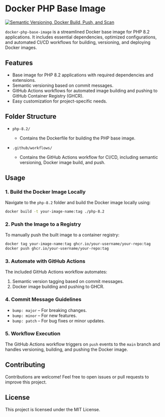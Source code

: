 
# Docker PHP Base Image

[![Semantic Versioning, Docker Build, Push, and Scan](https://github.com/aburaihan-dev/docker-php-base-image/actions/workflows/build-and-push-docker-image.yaml/badge.svg)](https://github.com/aburaihan-dev/docker-php-base-image/actions/workflows/build-and-push-docker-image.yaml)

`docker-php-base-image` is a streamlined Docker base image for PHP 8.2 applications. It includes essential dependencies, optimized configurations, and automated CI/CD workflows for building, versioning, and deploying Docker images.

## Features

- Base image for PHP 8.2 applications with required dependencies and extensions.
- Semantic versioning based on commit messages.
- GitHub Actions workflows for automated image building and pushing to GitHub Container Registry (GHCR).
- Easy customization for project-specific needs.

## Folder Structure

- `php-8.2/`
  - Contains the Dockerfile for building the PHP base image.

- `.github/workflows/`
  - Contains the GitHub Actions workflow for CI/CD, including semantic versioning, Docker image build, and push.

## Usage

### 1. Build the Docker Image Locally

Navigate to the `php-8.2` folder and build the Docker image locally using:

```bash
docker build -t your-image-name:tag ./php-8.2
```

### 2. Push the Image to a Registry

To manually push the built image to a container registry:

```bash
docker tag your-image-name:tag ghcr.io/your-username/your-repo:tag
docker push ghcr.io/your-username/your-repo:tag
```

### 3. Automate with GitHub Actions

The included GitHub Actions workflow automates:

1. Semantic version tagging based on commit messages.
2. Docker image building and pushing to GHCR.

### 4. Commit Message Guidelines

- `bump: major` – For breaking changes.
- `bump: minor` – For new features.
- `bump: patch` – For bug fixes or minor updates.

### 5. Workflow Execution

The GitHub Actions workflow triggers on `push` events to the `main` branch and handles versioning, building, and pushing the Docker image.

## Contributing

Contributions are welcome! Feel free to open issues or pull requests to improve this project.

## License

This project is licensed under the MIT License.
